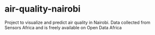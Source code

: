 # air-quality-nairobi
Project to visualize and predict air quality in Nairobi.
Data collected from Sensors Africa and is freely available on Open Data Africa
